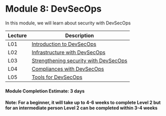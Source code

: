 # Module 8: DevSecOps
In this module, we will learn about security with DevSecOps


| Lecture |   Description  |
|---------|----------------|
|  L01    | [Introduction to DevSecOps](L01-Introduction-to-DevSecOps.md)  |
|  L02    | [Infrastructure with DevSecOps](L02-Infrastructure-with-DevSecOps.md)  |
|  L03    | [Strengthening security with DevSecOps](L03-Strengthening-Security-with-DevSecOps.md)  |
|  L04    | [Compliances with DevSecOps](L04-Compliance-with-DevSecOps.md)  |
|  L05    | [Tools for DevSecOps](L05-Tools-For-DevSecOps.md)  |

#### Module Completion Estimate: 3 days

#### Note: For a beginner, it will take up to 4-6 weeks to complete Level 2 but for an intermediate person Level 2 can be completed within 3-4 weeks  
